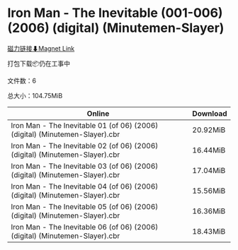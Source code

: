 # Iron Man - The Inevitable (001-006) (2006) (digital) (Minutemen-Slayer)

[磁力链接⬇Magnet Link](magnet:?xt=urn:btih:498275f4538e0217ea48799438e8ecfba70b9358&dn=Iron%20Man%20-%20The%20Inevitable%20%28001-006%29%20%282006%29%20%28digital%29%20%28Minutemen-Slayer%29)

打包下载📦仍在工事中

文件数：6

总大小：104.75MiB

Online | Download
--- | ---
Iron Man - The Inevitable 01 (of 06) (2006) (digital) (Minutemen-Slayer).cbr | 20.92MiB
Iron Man - The Inevitable 02 (of 06) (2006) (digital) (Minutemen-Slayer).cbr | 16.44MiB
Iron Man - The Inevitable 03 (of 06) (2006) (digital) (Minutemen-Slayer).cbr | 17.04MiB
Iron Man - The Inevitable 04 (of 06) (2006) (digital) (Minutemen-Slayer).cbr | 15.56MiB
Iron Man - The Inevitable 05 (of 06) (2006) (digital) (Minutemen-Slayer).cbr | 16.36MiB
Iron Man - The Inevitable 06 (of 06) (2006) (digital) (Minutemen-Slayer).cbr | 18.43MiB